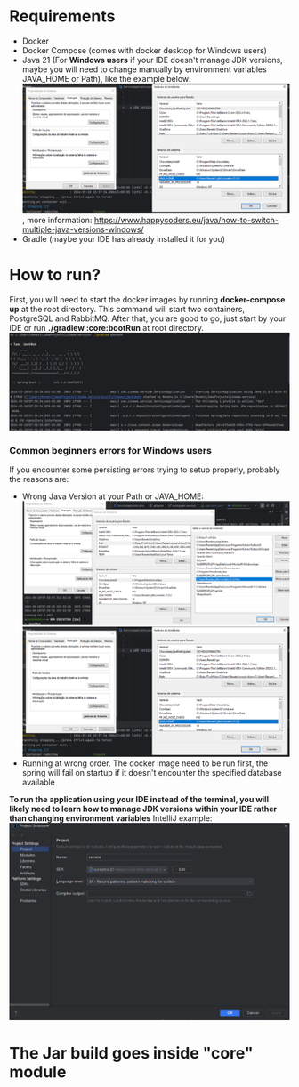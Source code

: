 # Requirements
- Docker
- Docker Compose (comes with docker desktop for Windows users)
- Java 21 (For **Windows users** if your IDE doesn't manage JDK versions, maybe you will need to change manually by environment variables JAVA_HOME or Path), like the example below:
![img.png](./docs/readme-images/environment-variables-example.png), more information: https://www.happycoders.eu/java/how-to-switch-multiple-java-versions-windows/
- Gradle (maybe your IDE has already installed it for you)

# How to run?
First, you will need to start the docker images by running **docker-compose up** at the root directory. This command will start two containers, PostgreSQL and RabbitMQ.
After that, you are good to go, just start by your IDE or run **./gradlew :core:bootRun** at root directory.
![img.png](./readme-images/spring-start-example.png)

### Common beginners errors for Windows users
If you encounter some persisting errors trying to setup properly, probably the reasons are:
- Wrong Java Version at your Path or JAVA_HOME:
![img.png](./readme-images/java-path-environment-variables.png)
![img.png](./readme-images/environment-variables-example.png)
- Running at wrong order. The docker image need to be run first, the spring will fail on startup if it doesn't encounter the specified database available

**To run the application using your IDE instead of the terminal, you will likely need to learn how to manage JDK versions within your IDE rather than changing environment variables**
IntelliJ example:
![img.png](./readme-images/changing-jdk-version-by-intellij.png)


# The Jar build goes inside "core" module